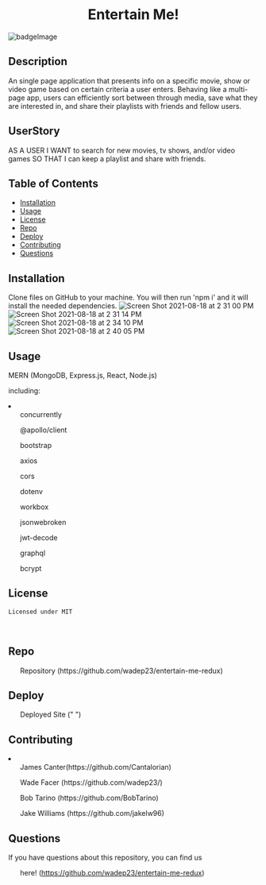 
<h1 align="center">Entertain Me!</h1>

![badgeImage](https://img.shields.io/badge/license-MIT-blue)

## Description
An single page application that presents info on a specific movie, show or video game based on certain criteria a user enters. Behaving like a multi-page app, users can efficiently sort between through media, save what they are interested in, and share their playlists with friends and fellow users. 
## UserStory
AS A USER
I WANT to search for new movies, tv shows, and/or video games
SO THAT I can keep a playlist and share with friends.


## Table of Contents
- [Installation](#install)
- [Usage](#usage)
- [License](#license)
- [Repo](#repo)
- [Deploy](#deploy)
- [Contributing](#contribution)
- [Questions](#questions)
## Installation
Clone files on GitHub to your machine. You will then run 'npm i' and it will install the needed dependencies.
![Screen Shot 2021-08-18 at 2 31 00 PM](https://user-images.githubusercontent.com/79377937/129972933-1299efb7-0ee8-4a3a-b067-b8908744b1e3.png)
![Screen Shot 2021-08-18 at 2 31 14 PM](https://user-images.githubusercontent.com/79377937/129972937-2a75e90e-641a-483c-ab72-6a666f23d373.png)
![Screen Shot 2021-08-18 at 2 34 10 PM](https://user-images.githubusercontent.com/79377937/129972942-852a8f5a-fd83-4a17-a3bc-077dbac76998.png)
![Screen Shot 2021-08-18 at 2 40 05 PM](https://user-images.githubusercontent.com/79377937/129972944-328fb0e2-847f-4e09-a3b3-5213a54e8516.png)


## Usage
MERN (MongoDB, Express.js, React, Node.js)

including:

<li>
<ul>concurrently</ul>
<ul>@apollo/client</ul>
<ul>bootstrap</ul>
<ul>axios</ul>
<ul>cors</ul>
<ul>dotenv</ul>
<ul>workbox</ul>
<ul>jsonwebroken</ul>
<ul>jwt-decode</ul>
<ul>graphql</ul>
<ul>bcrypt</ul>
</ li>

## License
    Licensed under MIT
<br />

## Repo
<ul>Repository (https://github.com/wadep23/entertain-me-redux)</ul>

## Deploy
<ul>Deployed Site (" ")</ul>

## Contributing
<li>
<ul>James Canter(https://github.com/Cantalorian)</ul>
<ul>Wade Facer (https://github.com/wadep23/)</ul>
<ul>Bob Tarino (https://github.com/BobTarino)</ul>
<ul>Jake Williams (https://github.com/jakelw96)</ul>
</li>

## Questions

If you have questions about this repository, you can find us <ul>here! (https://github.com/wadep23/entertain-me-redux)</ul>

